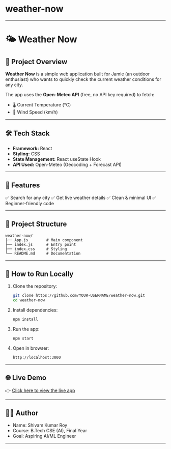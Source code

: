 
# weather-now

---

# 🌤️ Weather Now

## 📌 Project Overview

**Weather Now** is a simple web application built for Jamie (an outdoor enthusiast) who wants to quickly check the current weather conditions for any city.

The app uses the **Open-Meteo API** (free, no API key required) to fetch:

* 🌡 Current Temperature (°C)
* 💨 Wind Speed (km/h)

---

## 🛠️ Tech Stack

* **Framework:** React
* **Styling:** CSS
* **State Management:** React useState Hook
* **API Used:** Open-Meteo (Geocoding + Forecast API)

---

## 🚀 Features

✅ Search for any city
✅ Get live weather details
✅ Clean & minimal UI
✅ Beginner-friendly code

---

## 📂 Project Structure

```
weather-now/
├── App.js        # Main component
├── index.js      # Entry point
├── index.css     # Styling
└── README.md     # Documentation
```

---

## 🎯 How to Run Locally

1. Clone the repository:

   ```bash
   git clone https://github.com/YOUR-USERNAME/weather-now.git
   cd weather-now
   ```
2. Install dependencies:

   ```bash
   npm install
   ```
3. Run the app:

   ```bash
   npm start
   ```
4. Open in browser:

   ```
   http://localhost:3000
   ```

---

## 🌐 Live Demo

👉 [Click here to view the live app](PUT_YOUR_STACKBLITZ_OR_CODESANDBOX_LINK_HERE)

---



## 👨‍💻 Author

* Name: Shivam Kumar Roy
* Course: B.Tech CSE (AI), Final Year
* Goal: Aspiring AI/ML Engineer 

---
